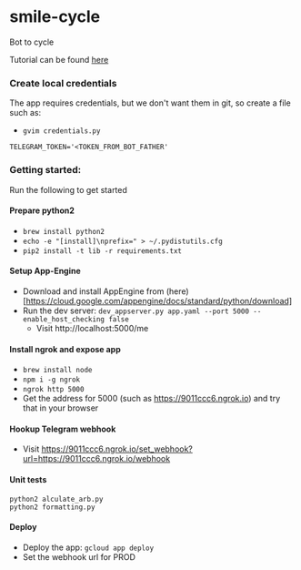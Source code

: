 # smile-cycle
Bot to cycle 

Tutorial can be found [here](https://github.com/yukuku/telebot)

### Create local credentials
The app requires credentials, but we don't want them in git, 
so create a file such as:
- `gvim credentials.py`

```
TELEGRAM_TOKEN='<TOKEN_FROM_BOT_FATHER'
```

### Getting started:
Run the following to get started

#### Prepare python2
- `brew install python2`
- `echo -e "[install]\nprefix=" > ~/.pydistutils.cfg`
- `pip2 install -t lib -r requirements.txt`

#### Setup App-Engine
- Download and install AppEngine from (here)[https://cloud.google.com/appengine/docs/standard/python/download]
- Run the dev server: `dev_appserver.py app.yaml --port 5000 --enable_host_checking false`
  - Visit http://localhost:5000/me

#### Install ngrok and expose app 
- `brew install node`
- `npm i -g ngrok`
- `ngrok http 5000`
- Get the address for 5000 (such as https://9011ccc6.ngrok.io) and try that in your browser

#### Hookup Telegram webhook
- Visit https://9011ccc6.ngrok.io/set_webhook?url=https://9011ccc6.ngrok.io/webhook

#### Unit tests
```
python2 alculate_arb.py
python2 formatting.py
```

#### Deploy
- Deploy the app: `gcloud app deploy` 
- Set the webhook url for PROD
